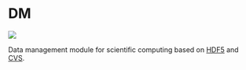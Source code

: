 # DM

[![](https://img.shields.io/badge/docs-latest-blue.svg)](https://neversakura.github.io/DM.jl/dev)

Data management module for scientific computing based on [HDF5](https://github.com/JuliaIO/HDF5.jl) and [CVS](https://github.com/JuliaData/CSV.jl).
